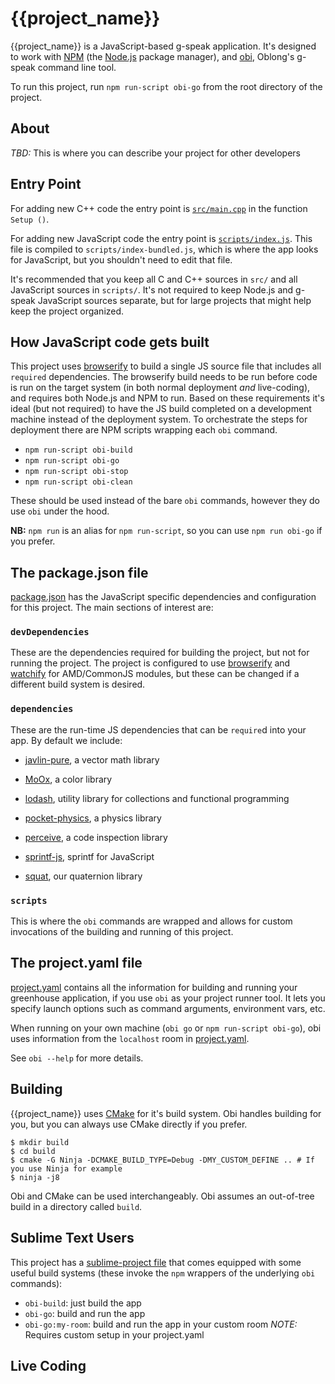 # {{project_name}}

{{project_name}} is a JavaScript-based g-speak application.  It's designed to
work with [NPM](https://www.npmjs.com/) (the [Node.js](https://nodejs.org/)
package manager), and [obi](https://github.com/oblong/obi), Oblong's g-speak
command line tool.

To run this project, run `npm run-script obi-go` from the root directory of the project.

## About

*TBD:* This is where you can describe your project for other developers

## Entry Point

For adding new C++ code the entry point is [`src/main.cpp`](src/main.cpp) in
the function `Setup ()`.

For adding new JavaScript code the entry point is
[`scripts/index.js`](scripts/index.js).  This file is compiled to
`scripts/index-bundled.js`, which is where the app looks for JavaScript, but
you shouldn't need to edit that file.

It's recommended that you keep all C and C++ sources in `src/` and all
JavaScript sources in `scripts/`.  It's not required to keep Node.js and
g-speak JavaScript sources separate, but for large projects that might help
keep the project organized.

## How JavaScript code gets built

This project uses [browserify](http://browserify.org/) to build a single JS
source file that includes all `required` dependencies.  The browserify build
needs to be run before code is run on the target system (in both normal
deployment *and* live-coding), and requires both Node.js and NPM to run.
Based on these requirements it's ideal (but not required) to have the JS build
completed on a development machine instead of the deployment system.  To
orchestrate the steps for deployment there are NPM scripts wrapping each `obi`
command.

- `npm run-script obi-build`
- `npm run-script obi-go`
- `npm run-script obi-stop`
- `npm run-script obi-clean`

These should be used instead of the bare `obi` commands, however they do use
`obi` under the hood.

**NB:** `npm run` is an alias for `npm run-script`, so you can use `npm run
obi-go` if you prefer.

## The package.json file

[package.json](package.json) has the JavaScript specific dependencies and
configuration for this project.  The main sections of interest are:

### `devDependencies`

These are the dependencies required for building the project, but not for
running the project.  The project is configured to use
[browserify](http://browserify.org/) and
[watchify](https://github.com/substack/watchify) for AMD/CommonJS modules, but
these can be changed if a different build system is desired.

### `dependencies`

These are the run-time JS dependencies that can be `require`d into your app.
By default we include:

- [javlin-pure](https://github.com/aeoril/javlin-pure), a vector math library

- [MoOx](https://github.com/MoOx/color), a color library

- [lodash](https://lodash.com/), utility library for collections and
  functional programming

- [pocket-physics](https://github.com/kirbysayshi/pocket-physics), a physics
  library

- [perceive](https://github.com/AndreasMadsen/perceive), a code inspection
  library

- [sprintf-js](https://github.com/alexei/sprintf.js), sprintf for JavaScript

- [squat](https://github.com/Oblong/squat), our quaternion library
    
### `scripts`

This is where the `obi` commands are wrapped and allows for custom invocations
of the building and running of this project.

## The project.yaml file

[project.yaml](project.yaml) contains all the information for building and
running your greenhouse application, if you use `obi` as your project runner
tool.  It lets you specify launch options such as command arguments,
environment vars, etc.

When running on your own machine (`obi go` or `npm run-script obi-go`), obi
uses information from the `localhost` room in [project.yaml](project.yaml).

See `obi --help` for more details.


## Building

{{project_name}} uses [CMake](https://cmake.org/) for it's build system.  Obi
handles building for you, but you can always use CMake directly if you prefer.

```shell
$ mkdir build
$ cd build
$ cmake -G Ninja -DCMAKE_BUILD_TYPE=Debug -DMY_CUSTOM_DEFINE .. # If you use Ninja for example
$ ninja -j8
```

Obi and CMake can be used interchangeably.  Obi assumes an out-of-tree build in
a directory called `build`.


## Sublime Text Users

This project has a [sublime-project file]({{project_name}}.sublime-project)
that comes equipped with some useful build systems (these invoke the `npm`
wrappers of the underlying `obi` commands):

- `obi-build`: just build the app
- `obi-go`: build and run the app
- `obi-go:my-room`: build and run the app in your custom room *NOTE:* Requires
  custom setup in your project.yaml

## Live Coding

